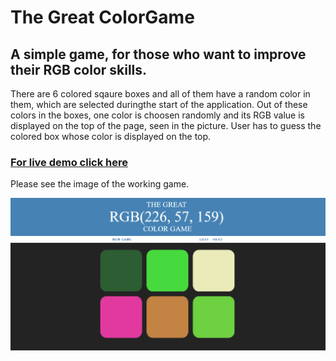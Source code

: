 # The Great ColorGame
## A simple game, for those who want to improve their RGB color skills. 

There are 6 colored sqaure boxes and all of them have a random color in them, which are selected duringthe start of the application. Out of these colors in the boxes, one color is choosen randomly and its RGB value is displayed on the top of the page, seen in the picture. User has to guess the colored box whose color is displayed on the top.

### [For live demo click here](https://colorgamebypalash.herokuapp.com/)

Please see the image of the working game.

![](ColorGame.PNG)
